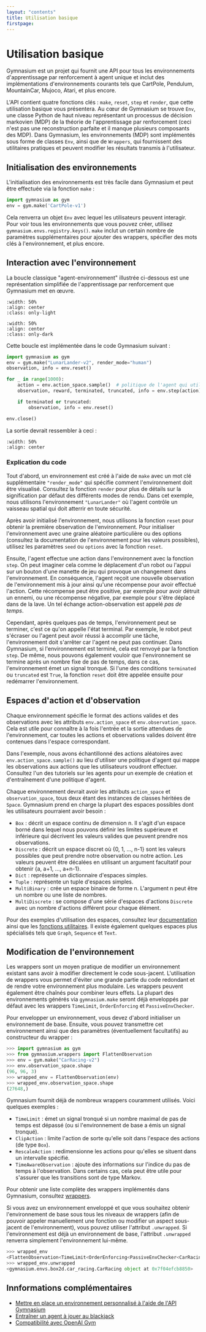 ```yaml
---
layout: "contents"
title: Utilisation basique
firstpage:
---
```


# Utilisation basique

Gymnasium est un projet qui fournit une API pour tous les environnements d'apprentissage par renforcement à agent unique et inclut des implémentations d'environnements courants tels que CartPole, Pendulum, MountainCar, Mujoco, Atari, et plus encore.

L'API contient quatre fonctions clés : ``make``, ``reset``, ``step`` et ``render``, que cette utilisation basique vous présentera. Au cœur de Gymnasium se trouve ``Env``, une classe Python de haut niveau représentant un processus de décision markovien (MDP) de la théorie de l'apprentissage par renforcement (ceci n'est pas une reconstruction parfaite et il manque plusieurs composants des MDP). Dans Gymnasium, les environnements (MDP) sont implémentés sous forme de classes ``Env``, ainsi que de ``Wrappers``, qui fournissent des utilitaires pratiques et peuvent modifier les résultats transmis à l'utilisateur.

## Initialisation des environnements

L'initialisation des environnements est très facile dans Gymnasium et peut être effectuée via la fonction ``make`` :

```python
import gymnasium as gym
env = gym.make('CartPole-v1')
```

Cela renverra un objet ``Env`` avec lequel les utilisateurs peuvent interagir. Pour voir tous les environnements que vous pouvez créer, utilisez ``gymnasium.envs.registry.keys()``. ``make`` inclut un certain nombre de paramètres supplémentaires pour ajouter des wrappers, spécifier des mots clés à l'environnement, et plus encore.

## Interaction avec l'environnement

La boucle classique "agent-environnement" illustrée ci-dessous est une représentation simplifiée de l'apprentissage par renforcement que Gymnasium met en œuvre.

```{image} /_static/diagrams/AE_loop.png
:width: 50%
:align: center
:class: only-light
```

```{image} /_static/diagrams/AE_loop_dark.png
:width: 50%
:align: center
:class: only-dark
```

Cette boucle est implémentée dans le code Gymnasium suivant :

```python
import gymnasium as gym
env = gym.make("LunarLander-v2", render_mode="human")
observation, info = env.reset()

for _ in range(1000):
    action = env.action_space.sample()  # politique de l'agent qui utilise l'observation et l'information
    observation, reward, terminated, truncated, info = env.step(action)

    if terminated or truncated:
        observation, info = env.reset()

env.close()
```

La sortie devrait ressembler à ceci :

```{figure} https://user-images.githubusercontent.com/15806078/153222406-af5ce6f0-4696-4a24-a683-46ad4939170c.gif
:width: 50%
:align: center
```

### Explication du code

Tout d'abord, un environnement est créé à l'aide de ``make`` avec un mot clé supplémentaire ``"render_mode"`` qui spécifie comment l'environnement doit être visualisé. Consultez la fonction ``render`` pour plus de détails sur la signification par défaut des différents modes de rendu. Dans cet exemple, nous utilisons l'environnement ``"LunarLander"`` où l'agent contrôle un vaisseau spatial qui doit atterrir en toute sécurité.

Après avoir initialisé l'environnement, nous utilisons la fonction ``reset`` pour obtenir la première observation de l'environnement. Pour initialiser l'environnement avec une graine aléatoire particulière ou des options (consultez la documentation de l'environnement pour les valeurs possibles), utilisez les paramètres ``seed`` ou ``options`` avec la fonction ``reset``.

Ensuite, l'agent effectue une action dans l'environnement avec la fonction ``step``. On peut imaginer cela comme le déplacement d'un robot ou l'appui sur un bouton d'une manette de jeu qui provoque un changement dans l'environnement. En conséquence, l'agent reçoit une nouvelle observation de l'environnement mis à jour ainsi qu'une récompense pour avoir effectué l'action. Cette récompense peut être positive, par exemple pour avoir détruit un ennemi, ou une récompense négative, par exemple pour s'être déplacé dans de la lave. Un tel échange action-observation est appelé *pas de temps*.

Cependant, après quelques pas de temps, l'environnement peut se terminer, c'est ce qu'on appelle l'état terminal. Par exemple, le robot peut s'écraser ou l'agent peut avoir réussi à accomplir une tâche, l'environnement doit s'arrêter car l'agent ne peut pas continuer. Dans Gymnasium, si l'environnement est terminé, cela est renvoyé par la fonction ``step``. De même, nous pouvons également vouloir que l'environnement se termine après un nombre fixe de pas de temps, dans ce cas, l'environnement émet un signal tronqué. Si l'une des conditions ``terminated`` ou ``truncated`` est `True`, la fonction ``reset`` doit être appelée ensuite pour redémarrer l'environnement.

## Espaces d'action et d'observation

Chaque environnement spécifie le format des actions valides et des observations avec les attributs ``env.action_space`` et ``env.observation_space``. Cela est utile pour connaître à la fois l'entrée et la sortie attendues de l'environnement, car toutes les actions et observations valides doivent être contenues dans l'espace correspondant.

Dans l'exemple, nous avons échantillonné des actions aléatoires avec ``env.action_space.sample()`` au lieu d'utiliser une politique d'agent qui mappe les observations aux actions que les utilisateurs voudront effectuer. Consultez l'un des tutoriels sur les agents pour un exemple de création et d'entraînement d'une politique d'agent.

Chaque environnement devrait avoir les attributs ``action_space`` et ``observation_space``, tous deux étant des instances de classes héritées de ``Space``. Gymnasium prend en charge la plupart des espaces possibles dont les utilisateurs pourraient avoir besoin :

- ``Box`` : décrit un espace continu de dimension n. Il s'agit d'un espace borné dans lequel nous pouvons définir les limites supérieure et inférieure qui décrivent les valeurs valides que peuvent prendre nos observations.
- ``Discrete`` : décrit un espace discret où {0, 1, ..., n-1} sont les valeurs possibles que peut prendre notre observation ou notre action. Les valeurs peuvent être décalées en utilisant un argument facultatif pour obtenir {a, a+1, ..., a+n-1}.
- ``Dict`` : représente un dictionnaire d'espaces simples.
- ``Tuple`` : représente un tuple d'espaces simples.
- ``MultiBinary`` : crée un espace binaire de forme n. L'argument n peut être un nombre ou une liste de nombres.
- ``MultiDiscrete`` : se compose d'une série d'espaces d'actions ``Discrete`` avec un nombre d'actions différent pour chaque élément.

Pour des exemples d'utilisation des espaces, consultez leur [documentation](/api/spaces) ainsi que les [fonctions utilitaires](/api/spaces/utils). Il existe également quelques espaces plus spécialisés tels que ``Graph``, ``Sequence`` et ``Text``.

## Modification de l'environnement

Les wrappers sont un moyen pratique de modifier un environnement existant sans avoir à modifier directement le code sous-jacent. L'utilisation de wrappers vous permet d'éviter une grande partie du code redondant et de rendre votre environnement plus modulaire. Les wrappers peuvent également être chaînés pour combiner leurs effets. La plupart des environnements générés via ``gymnasium.make`` seront déjà enveloppés par défaut avec les wrappers ``TimeLimit``, ``OrderEnforcing`` et ``PassiveEnvChecker``.

Pour envelopper un environnement, vous devez d'abord initialiser un environnement de base. Ensuite, vous pouvez transmettre cet environnement ainsi que des paramètres (éventuellement facultatifs) au constructeur du wrapper :

```python
>>> import gymnasium as gym
>>> from gymnasium.wrappers import FlattenObservation
>>> env = gym.make("CarRacing-v2")
>>> env.observation_space.shape
(96, 96, 3)
>>> wrapped_env = FlattenObservation(env)
>>> wrapped_env.observation_space.shape
(27648,)

```

Gymnasium fournit déjà de nombreux wrappers couramment utilisés. Voici quelques exemples :

- `TimeLimit` : émet un signal tronqué si un nombre maximal de pas de temps est dépassé (ou si l'environnement de base a émis un signal tronqué).
- `ClipAction` : limite l'action de sorte qu'elle soit dans l'espace des actions (de type ``Box``).
- `RescaleAction` : redimensionne les actions pour qu'elles se situent dans un intervalle spécifié.
- `TimeAwareObservation` : ajoute des informations sur l'indice du pas de temps à l'observation. Dans certains cas, cela peut être utile pour s'assurer que les transitions sont de type Markov.

Pour obtenir une liste complète des wrappers implémentés dans Gymnasium, consultez [wrappers](/api/wrappers).

Si vous avez un environnement enveloppé et que vous souhaitez obtenir l'environnement de base sous tous les niveaux de wrappers (afin de pouvoir appeler manuellement une fonction ou modifier un aspect sous-jacent de l'environnement), vous pouvez utiliser l'attribut `.unwrapped`. Si l'environnement est déjà un environnement de base, l'attribut `.unwrapped` renverra simplement l'environnement lui-même.

```python
>>> wrapped_env
<FlattenObservation<TimeLimit<OrderEnforcing<PassiveEnvChecker<CarRacing<CarRacing-v2>>>>>>
>>> wrapped_env.unwrapped
<gymnasium.envs.box2d.car_racing.CarRacing object at 0x7f04efcb8850>

```

## Innformations complémentaires

* [Mettre en place un environnement personnalisé à l'aide de l'API Gymnasium](/tutorials/gymnasium_basics/environment_creation/)
* [Entraîner un agent à jouer au blackjack](/tutorials/training_agents/blackjack_tutorial)
* [Compatibilité avec OpenAI Gym](/content/gym_compatibility)
